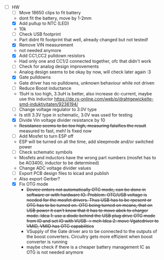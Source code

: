 - [ ] HW
	- [ ] Move 18650 clips to fit battery
	- dont fit the battery, move by 1-2mm
	- [x] Add pullup to NTC (LED)
	- 10k
	- [ ] Check USB footprint
	- Part didnt fit footprint that well, already changed but not tested!
	- [x] Remove VIN measurement
	- not needed anymore
	- [x] Add CC1,CC2 pulldown resistors
	- Had only one and CC1/2 connected together, ofc that didn't work
	- [ ] Check for analog design improvements
	- Analog design seems to be okay by now, will check later again :3
	- [x] Gate pulldowns
	- Gate driver has no pulldowns, unknown behaviour while not driven
	- [ ] Reduce Boost inductance
	- 15uH is too high, 3.3uH is better, also increase dc-current, maybe use this inductor https://de.rs-online.com/web/p/drahtgewickelte-smd-induktivitaten/9236194/
	- [ ] Change voltage regulator to 3.0V type
	- Is still 3.3V type in schematic, 3.0V was used for testing
	- [x] Divide Vin voltage divider resistance by 10
	- ~~Resistance seems to be too high, measuring falsifies the result~~ measured to fast, meh! Is fixed now
	- [ ] Add Mosfet to turn ESP off
	- ESP will be turned on all the time, add sleepmode and/or switched power 
	- [ ] Check schematic symbols
	- Mosfets and inductors have the wrong part numbers (mosfet has to be AO3400, inductor to be determined)
	- Change ADC voltage divider values
	- [ ] Export PCB design files to kicad and publish
	- Also export Gerber?
	- [x] Fix OTG mode
		- ~~Device enters not automatically OTG mode, can be done in software or with hardware IO. Problem: OTG/USB voltage is needed for the mosfet drivers. Thus USB has to be rpesent or OTG has 
to be turned on. OTG being turned on means, that on USB power it can't know that it has to move abck to charger mode. Idea 1: use a diode behind the USB plug drive OTG mode from IO and set IO with VUSB 
-> meh Idea 2: move Vgatedriver to VMID, VMID has OTG capabilities~~
		- VSupply of the Gate driver aro to be connected to the outputs of the boost converters. Circuitry gets more effizient when boost converter is running
		- maybe check if there is a cheaper battery management IC as OTG is not needed anymore
